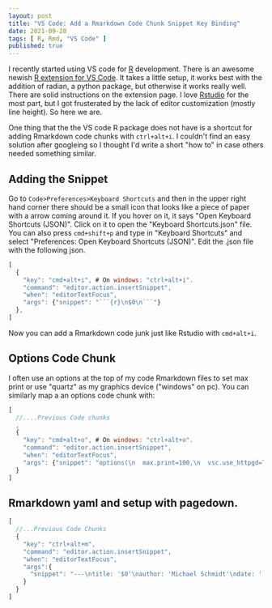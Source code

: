 ```yaml
---
layout: post
title: "VS Code: Add a Rmarkdown Code Chunk Snippet Key Binding"
date: 2021-09-28
tags: [ R, Rmd, "VS Code" ]
published: true
---
```


I recently started using VS code for [R](https://www.r-project.org/) development. There is an awesome newish [R extension for VS Code](https://marketplace.visualstudio.com/items?itemName=Ikuyadeu.r).  It takes a little setup, it works best with the addition of radian, a python package, but otherwise it works really well. There are solid instructions on the extension page. I love [Rstudio](https://www.rstudio.com/) for the most part, but I got frusterated by the lack of editor customization (mostly line height). So here we are.  

One thing that the the VS code R package does not have is a shortcut for adding Rmarkdown code chunks with `ctrl+alt+i`. I couldn't find an easy solution after googleing so I thought I'd write a short "how to" in case others needed something similar. 

## Adding the Snippet

Go to `Code>Preferences>Keyboard Shortcuts` and then in the upper right hand corner there should be a small icon that looks like a piece of paper with a arrow coming around it.  If you hover on it, it says "Open Keyboard Shortcuts (JSON)". Click on it to open the "Keyboard Shortcuts.json" file.  You can also press `cmd+shift+p` and type in "Keyboard Shortcuts" and select "Preferences: Open Keyboard Shortcuts (JSON)".  Edit the .json file with the following json.

```js
[
  {
    "key": "cmd+alt+i", # On windows: "ctrl+alt+i". 
    "command": "editor.action.insertSnippet",
    "when": "editorTextFocus",
    "args": {"snippet": "```{r}\n$0\n```"}
  },
]
```

Now you can add a Rmarkdown code junk just like Rstudio with `cmd+alt+i`. 

## Options Code Chunk

I often use an options at the top of my code Rmarkdown files to set max print or use "quartz" as my graphics device ("windows" on pc).  You can similarly map a an options code chunk with: 

```js
[
  //....Previous Code chunks
  ,
  {
    "key": "cmd+alt+o", # On windows: "ctrl+alt+o". 
    "command": "editor.action.insertSnippet",
    "when": "editorTextFocus",
    "args": {"snippet": "options(\n  max.print=100,\n  vsc.use_httpgd=TRUE,\n  device='quartz'\n)"}
  }
]
```

## Rmarkdown yaml and setup with pagedown.

```js
[
  //...Previous Code Chunks
  {
    "key": "ctrl+alt+m",
    "command": "editor.action.insertSnippet",
    "when": "editorTextFocus",
    "args":{
      "snippet": "---\ntitle: '$0'\nauthor: 'Michael Schmidt'\ndate: '`r Sys.Date()`'\noutput:\n  pagedown::html_paged:\n    self_contained: false\n    toc: false\n---\n\n```{r setup, include=FALSE}\nknitr::opts_chunk\\$set(\n  echo = FALSE,\n  message = FALSE,\n  warning=FALSE\n)\n```"
    }
  }
]

```